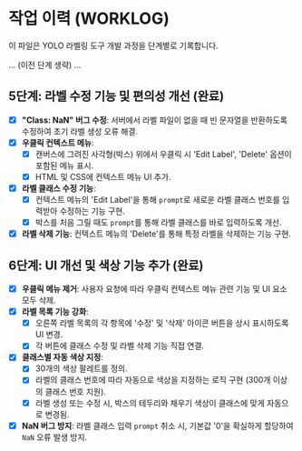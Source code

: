 # 작업 이력 (WORKLOG)

이 파일은 YOLO 라벨링 도구 개발 과정을 단계별로 기록합니다.

... (이전 단계 생략) ...

## 5단계: 라벨 수정 기능 및 편의성 개선 (완료)

- [x] **"Class: NaN" 버그 수정**: 서버에서 라벨 파일이 없을 때 빈 문자열을 반환하도록 수정하여 초기 라벨 생성 오류 해결.
- [x] **우클릭 컨텍스트 메뉴**:
    - [x] 캔버스에 그려진 사각형(박스) 위에서 우클릭 시 'Edit Label', 'Delete' 옵션이 포함된 메뉴 표시.
    - [x] HTML 및 CSS에 컨텍스트 메뉴 UI 추가.
- [x] **라벨 클래스 수정 기능**:
    - [x] 컨텍스트 메뉴의 'Edit Label'을 통해 `prompt`로 새로운 라벨 클래스 번호를 입력받아 수정하는 기능 구현.
    - [x] 박스를 처음 그릴 때도 `prompt`를 통해 라벨 클래스를 바로 입력하도록 개선.
- [x] **라벨 삭제 기능**: 컨텍스트 메뉴의 'Delete'를 통해 특정 라벨을 삭제하는 기능 구현.

## 6단계: UI 개선 및 색상 기능 추가 (완료)

- [x] **우클릭 메뉴 제거**: 사용자 요청에 따라 우클릭 컨텍스트 메뉴 관련 기능 및 UI 요소 모두 삭제.
- [x] **라벨 목록 기능 강화**:
    - [x] 오른쪽 라벨 목록의 각 항목에 '수정' 및 '삭제' 아이콘 버튼을 상시 표시하도록 UI 변경.
    - [x] 각 버튼에 클래스 수정 및 라벨 삭제 기능 직접 연결.
- [x] **클래스별 자동 색상 지정**:
    - [x] 30개의 색상 팔레트를 정의.
    - [x] 라벨의 클래스 번호에 따라 자동으로 색상을 지정하는 로직 구현 (300개 이상의 클래스 번호 지원).
    - [x] 라벨 생성 또는 수정 시, 박스의 테두리와 채우기 색상이 클래스에 맞게 자동으로 변경됨.
- [x] **NaN 버그 방지**: 라벨 클래스 입력 `prompt` 취소 시, 기본값 '0'을 확실하게 할당하여 `NaN` 오류 발생 방지.
